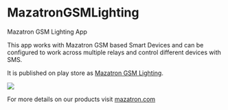 # MazatronGSMLighting
Mazatron GSM Lighting App

This app works with Mazatron GSM based Smart Devices and can be configured to work across multiple relays and control different devices with SMS.

It is published on play store as [Mazatron GSM Lighting](https://play.google.com/store/apps/details?id=com.mazatron.mazatrongsmlighting&hl=en).

![](https://lh3.googleusercontent.com/KJCK3THGZgbFM4e9nM0D8sZdypufNUJFscIHv9aDxAV_Jzu826_k54h6qgO_1C266Bw=s180)

For more details on our products visit [mazatron.com](https://www.mazatron.com)

